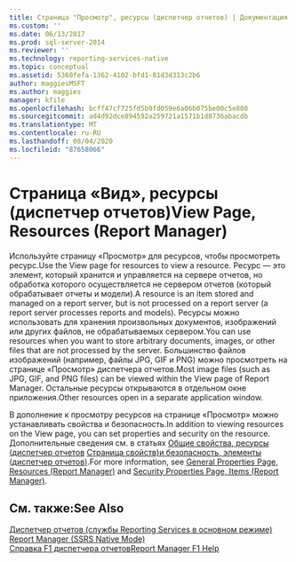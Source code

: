 ```yaml
---
title: Страница "Просмотр", ресурсы (диспетчер отчетов) | Документация Майкрософт
ms.custom: ''
ms.date: 06/13/2017
ms.prod: sql-server-2014
ms.reviewer: ''
ms.technology: reporting-services-native
ms.topic: conceptual
ms.assetid: 5360fefa-1362-4102-bfd1-81d3d313c2b6
author: maggiesMSFT
ms.author: maggies
manager: kfile
ms.openlocfilehash: bcff47cf725fd5b9fd059e6a06b075be00c5e808
ms.sourcegitcommit: ad4d92dce894592a259721a1571b1d8736abacdb
ms.translationtype: MT
ms.contentlocale: ru-RU
ms.lasthandoff: 08/04/2020
ms.locfileid: "87658066"
---
```

# <a name="view-page-resources-report-manager"></a><span data-ttu-id="88cb2-102">Страница «Вид», ресурсы (диспетчер отчетов)</span><span class="sxs-lookup"><span data-stu-id="88cb2-102">View Page, Resources (Report Manager)</span></span>
  <span data-ttu-id="88cb2-103">Используйте страницу «Просмотр» для ресурсов, чтобы просмотреть ресурс.</span><span class="sxs-lookup"><span data-stu-id="88cb2-103">Use the View page for resources to view a resource.</span></span> <span data-ttu-id="88cb2-104">Ресурс — это элемент, который хранится и управляется на сервере отчетов, но обработка которого осуществляется не сервером отчетов (который обрабатывает отчеты и модели).</span><span class="sxs-lookup"><span data-stu-id="88cb2-104">A resource is an item stored and managed on a report server, but is not processed on a report server (a report server processes reports and models).</span></span> <span data-ttu-id="88cb2-105">Ресурсы можно использовать для хранения произвольных документов, изображений или других файлов, не обрабатываемых сервером.</span><span class="sxs-lookup"><span data-stu-id="88cb2-105">You can use resources when you want to store arbitrary documents, images, or other files that are not processed by the server.</span></span> <span data-ttu-id="88cb2-106">Большинство файлов изображений (например, файлы JPG, GIF и PNG) можно просмотреть на странице «Просмотр» диспетчера отчетов.</span><span class="sxs-lookup"><span data-stu-id="88cb2-106">Most image files (such as JPG, GIF, and PNG files) can be viewed within the View page of Report Manager.</span></span> <span data-ttu-id="88cb2-107">Остальные ресурсы открываются в отдельном окне приложения.</span><span class="sxs-lookup"><span data-stu-id="88cb2-107">Other resources open in a separate application window.</span></span>  
  
 <span data-ttu-id="88cb2-108">В дополнение к просмотру ресурсов на странице «Просмотр» можно устанавливать свойства и безопасность.</span><span class="sxs-lookup"><span data-stu-id="88cb2-108">In addition to viewing resources on the View page, you can set properties and security on the resource.</span></span> <span data-ttu-id="88cb2-109">Дополнительные сведения см. в статьях [Общие свойства, ресурсы &#40;диспетчер отчетов](../../2014/reporting-services/general-properties-page-resources-report-manager.md) [Страница свойств&#41;и безопасность, элементы &#40;диспетчер отчетов&#41;](../../2014/reporting-services/security-properties-page-items-report-manager.md).</span><span class="sxs-lookup"><span data-stu-id="88cb2-109">For more information, see [General Properties Page, Resources &#40;Report Manager&#41;](../../2014/reporting-services/general-properties-page-resources-report-manager.md) and [Security Properties Page, Items &#40;Report Manager&#41;](../../2014/reporting-services/security-properties-page-items-report-manager.md).</span></span>  
  
## <a name="see-also"></a><span data-ttu-id="88cb2-110">См. также:</span><span class="sxs-lookup"><span data-stu-id="88cb2-110">See Also</span></span>  
 <span data-ttu-id="88cb2-111">[Диспетчер отчетов (службы Reporting Services в основном режиме)](../../2014/reporting-services/report-manager-ssrs-native-mode.md) </span><span class="sxs-lookup"><span data-stu-id="88cb2-111">[Report Manager  &#40;SSRS Native Mode&#41;](../../2014/reporting-services/report-manager-ssrs-native-mode.md) </span></span>  
 [<span data-ttu-id="88cb2-112">Справка F1 диспетчера отчетов</span><span class="sxs-lookup"><span data-stu-id="88cb2-112">Report Manager F1 Help</span></span>](../../2014/reporting-services/report-manager-f1-help.md)  
  
  
